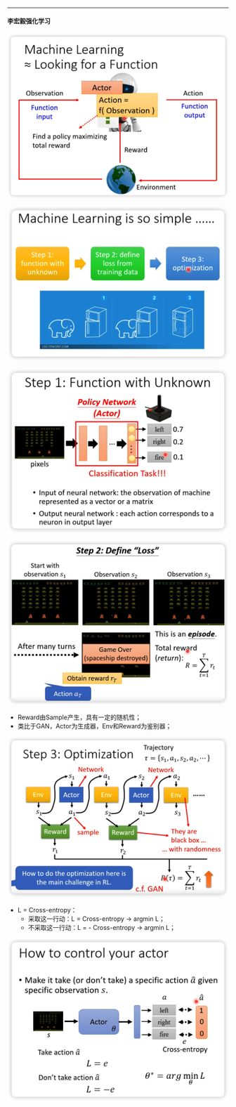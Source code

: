 

####  

------

#### 李宏毅强化学习



![image-20220902213057100](Reinforcement%20Learning.assets/image-20220902213057100.png)

![image-20220902213741453](Reinforcement%20Learning.assets/image-20220902213741453.png)

![image-20220902213925064](Reinforcement%20Learning.assets/image-20220902213925064.png)

![image-20220902214407934](Reinforcement%20Learning.assets/image-20220902214407934.png)

- Reward由Sample产生，具有一定的随机性；
- 类比于GAN，Actor为生成器，Env和Reward为鉴别器；

![image-20220902222354872](Reinforcement%20Learning.assets/image-20220902222354872.png)

- L = Cross-entropy：
    - 采取这一行动：L = Cross-entropy -> argmin L；
    - 不采取这一行动：L = - Cross-entropy -> argmin L；

![image-20220902223143367](Reinforcement%20Learning.assets/image-20220902223143367.png)